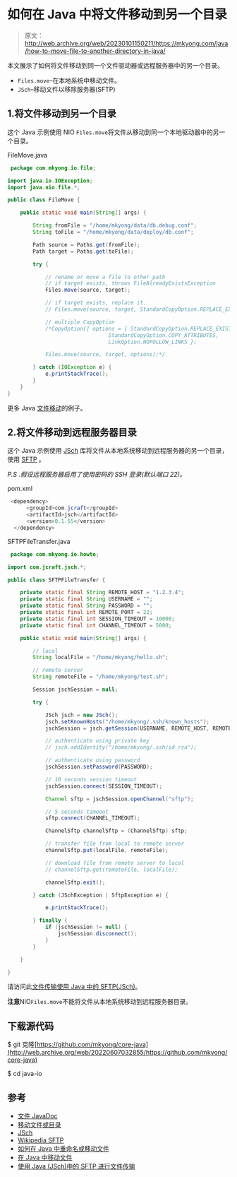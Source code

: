 # 如何在 Java 中将文件移动到另一个目录

> 原文：<http://web.archive.org/web/20230101150211/https://mkyong.com/java/how-to-move-file-to-another-directory-in-java/>

本文展示了如何将文件移动到同一个文件驱动器或远程服务器中的另一个目录。

*   `Files.move`–在本地系统中移动文件。
*   `JSch`–移动文件以移除服务器(SFTP)

## 1.将文件移动到另一个目录

这个 Java 示例使用 NIO `Files.move`将文件从移动到同一个本地驱动器中的另一个目录。

FileMove.java

```java
 package com.mkyong.io.file;

import java.io.IOException;
import java.nio.file.*;

public class FileMove {

    public static void main(String[] args) {

        String fromFile = "/home/mkyong/data/db.debug.conf";
        String toFile = "/home/mkyong/data/deploy/db.conf";

        Path source = Paths.get(fromFile);
        Path target = Paths.get(toFile);

        try {

            // rename or move a file to other path
            // if target exists, throws FileAlreadyExistsException
            Files.move(source, target);

            // if target exists, replace it.
            // Files.move(source, target, StandardCopyOption.REPLACE_EXISTING);

            // multiple CopyOption
            /*CopyOption[] options = { StandardCopyOption.REPLACE_EXISTING,
                                StandardCopyOption.COPY_ATTRIBUTES,
                                LinkOption.NOFOLLOW_LINKS };

            Files.move(source, target, options);*/

        } catch (IOException e) {
            e.printStackTrace();
        }
    }
} 
```

更多 Java [文件移动](/web/20220607032855/https://mkyong.com/java/how-to-rename-file-in-java/)的例子。

## 2.将文件移动到远程服务器目录

这个 Java 示例使用 [JSch](http://web.archive.org/web/20220607032855/http://www.jcraft.com/jsch/) 库将文件从本地系统移动到远程服务器的另一个目录，使用 [SFTP](http://web.archive.org/web/20220607032855/https://en.wikipedia.org/wiki/SSH_File_Transfer_Protocol) 。

*P.S .假设远程服务器启用了使用密码的 SSH 登录(默认端口 22)。*

pom.xml

```java
 <dependency>
      <groupId>com.jcraft</groupId>
      <artifactId>jsch</artifactId>
      <version>0.1.55</version>
  </dependency> 
```

SFTPFileTransfer.java

```java
 package com.mkyong.io.howto;

import com.jcraft.jsch.*;

public class SFTPFileTransfer {

    private static final String REMOTE_HOST = "1.2.3.4";
    private static final String USERNAME = "";
    private static final String PASSWORD = "";
    private static final int REMOTE_PORT = 22;
    private static final int SESSION_TIMEOUT = 10000;
    private static final int CHANNEL_TIMEOUT = 5000;

    public static void main(String[] args) {

        // local
        String localFile = "/home/mkyong/hello.sh";

        // remote server
        String remoteFile = "/home/mkyong/test.sh";

        Session jschSession = null;

        try {

            JSch jsch = new JSch();
            jsch.setKnownHosts("/home/mkyong/.ssh/known_hosts");
            jschSession = jsch.getSession(USERNAME, REMOTE_HOST, REMOTE_PORT);

            // authenticate using private key
            // jsch.addIdentity("/home/mkyong/.ssh/id_rsa");

            // authenticate using password
            jschSession.setPassword(PASSWORD);

            // 10 seconds session timeout
            jschSession.connect(SESSION_TIMEOUT);

            Channel sftp = jschSession.openChannel("sftp");

            // 5 seconds timeout
            sftp.connect(CHANNEL_TIMEOUT);

            ChannelSftp channelSftp = (ChannelSftp) sftp;

            // transfer file from local to remote server
            channelSftp.put(localFile, remoteFile);

            // download file from remote server to local
            // channelSftp.get(remoteFile, localFile);

            channelSftp.exit();

        } catch (JSchException | SftpException e) {

            e.printStackTrace();

        } finally {
            if (jschSession != null) {
                jschSession.disconnect();
            }
        }

    }

} 
```

请访问此[文件传输使用 Java 中的 SFTP(JSch)](/web/20220607032855/https://mkyong.com/java/file-transfer-using-sftp-in-java-jsch/)。

**注意**NIO`Files.move`不能将文件从本地系统移动到远程服务器目录。

## 下载源代码

$ git 克隆[https://github.com/mkyong/core-java](http://web.archive.org/web/20220607032855/https://github.com/mkyong/core-java)

$ cd java-io

## 参考

*   [文件 JavaDoc](http://web.archive.org/web/20220607032855/https://docs.oracle.com/javase/8/docs/api/java/nio/file/Files.html)
*   [移动文件或目录](http://web.archive.org/web/20220607032855/https://docs.oracle.com/javase/tutorial/essential/io/move.html)
*   [JSch](http://web.archive.org/web/20220607032855/http://www.jcraft.com/jsch/)
*   [Wikipedia SFTP](http://web.archive.org/web/20220607032855/https://en.wikipedia.org/wiki/SSH_File_Transfer_Protocol)
*   [如何在 Java 中重命名或移动文件](/web/20220607032855/https://mkyong.com/java/how-to-rename-file-in-java/)
*   [在 Java 中移动文件](/web/20220607032855/https://mkyong.com/java/how-to-rename-file-in-java/)
*   [使用 Java (JSch)中的 SFTP 进行文件传输](/web/20220607032855/https://mkyong.com/java/file-transfer-using-sftp-in-java-jsch/)

<input type="hidden" id="mkyong-current-postId" value="5470">